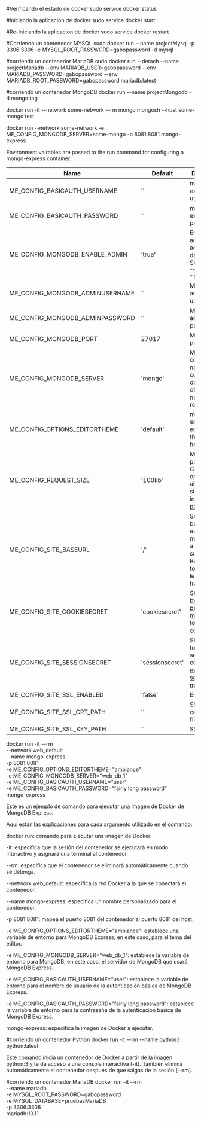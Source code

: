 #Verificando el estado de docker
sudo service docker status

#Iniciando la aplicacion de docker
sudo service docker start

#Re-Iniciando la aplicacion de docker
sudo service docker restart

#Corriendo un contenedor MYSQL
sudo docker run --name projectMysql -p 3306:3306 -e MYSQL_ROOT_PASSWORD=gabopassword -d mysql

#corriendo un contenedor MariaDB
sudo docker run --detach --name projectMariadb --env MARIADB_USER=gabopassword --env MARIADB_PASSWORD=gabopassword --env MARIADB_ROOT_PASSWORD=gabopassword  mariadb:latest

#corriendo un contenedor MongoDB
docker run --name projectMongodb -d mongo:tag

docker run -it --network some-network --rm mongo mongosh --host some-mongo test

docker run --network some-network -e ME_CONFIG_MONGODB_SERVER=some-mongo -p 8081:8081 mongo-express

Environment vairables are passed to the run command for configuring a mongo-express container.

Name                            | Default         | Description
--------------------------------|-----------------|------------
ME_CONFIG_BASICAUTH_USERNAME    | ''              | mongo-express web username
ME_CONFIG_BASICAUTH_PASSWORD    | ''              | mongo-express web password
ME_CONFIG_MONGODB_ENABLE_ADMIN  | 'true'          | Enable admin access to all databases. Send strings: `"true"` or `"false"`
ME_CONFIG_MONGODB_ADMINUSERNAME | ''              | MongoDB admin username
ME_CONFIG_MONGODB_ADMINPASSWORD | ''              | MongoDB admin password
ME_CONFIG_MONGODB_PORT          | 27017           | MongoDB port
ME_CONFIG_MONGODB_SERVER        | 'mongo'         | MongoDB container name. Use comma delimited list of host names for replica sets.
ME_CONFIG_OPTIONS_EDITORTHEME   | 'default'       | mongo-express editor color theme, [more here](http://codemirror.net/demo/theme.html)
ME_CONFIG_REQUEST_SIZE          | '100kb'         | Maximum payload size. CRUD operations above this size will fail in [body-parser](https://www.npmjs.com/package/body-parser).
ME_CONFIG_SITE_BASEURL          | '/'             | Set the baseUrl to ease mounting at a subdirectory. Remember to include a leading and trailing slash.
ME_CONFIG_SITE_COOKIESECRET     | 'cookiesecret'  | String used by [cookie-parser middleware](https://www.npmjs.com/package/cookie-parser) to sign cookies.
ME_CONFIG_SITE_SESSIONSECRET    | 'sessionsecret' | String used to sign the session ID cookie by [express-session middleware](https://www.npmjs.com/package/express-session).
ME_CONFIG_SITE_SSL_ENABLED      | 'false'         | Enable SSL.
ME_CONFIG_SITE_SSL_CRT_PATH     | ''              | SSL certificate file.
ME_CONFIG_SITE_SSL_KEY_PATH     | ''              | SSL key file.


docker run -it --rm \
    --network web_default \
    --name mongo-express \
    -p 8081:8081 \
    -e ME_CONFIG_OPTIONS_EDITORTHEME="ambiance" \
    -e ME_CONFIG_MONGODB_SERVER="web_db_1" \
    -e ME_CONFIG_BASICAUTH_USERNAME="user" \
    -e ME_CONFIG_BASICAUTH_PASSWORD="fairly long password" \
    mongo-express

Este es un ejemplo de comando para ejecutar una imagen de Docker de MongoDB Express.

Aquí están las explicaciones para cada argumento utilizado en el comando:

docker run: comando para ejecutar una imagen de Docker.

-it: especifica que la sesión del contenedor se ejecutará en modo interactivo y asignará una terminal al contenedor.

--rm: especifica que el contenedor se eliminará automáticamente cuando se detenga.

--network web_default: especifica la red Docker a la que se conectará el contenedor.

--name mongo-express: especifica un nombre personalizado para el contenedor.

-p 8081:8081: mapea el puerto 8081 del contenedor al puerto 8081 del host.

-e ME_CONFIG_OPTIONS_EDITORTHEME="ambiance": establece una variable de entorno para MongoDB Express, en este caso, para el tema del editor.

-e ME_CONFIG_MONGODB_SERVER="web_db_1": establece la variable de entorno para MongoDB, en este caso, el servidor de MongoDB que usará MongoDB Express.

-e ME_CONFIG_BASICAUTH_USERNAME="user": establece la variable de entorno para el nombre de usuario de la autenticación básica de MongoDB Express.

-e ME_CONFIG_BASICAUTH_PASSWORD="fairly long password": establece la variable de entorno para la contraseña de la autenticación básica de MongoDB Express.

mongo-express: especifica la imagen de Docker a ejecutar.


#corriendo un contenedor Python
docker run -it --rm --name python3 python:latest

Este comando inicia un contenedor de Docker a partir de la imagen python:3 y te da acceso a una consola interactiva (-it). También elimina automáticamente el contenedor después de que salgas de la sesión (--rm).

#corriendo un contenedor MariaDB
docker run -it --rm \
    --name mariadb \
    -e MYSQL_ROOT_PASSWORD=gabopassword \
    -e MYSQL_DATABASE=pruebasMariaDB \
    -p 3306:3306 \
    mariadb:10.11

